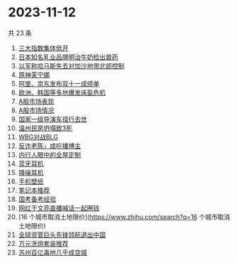 # 2023-11-12

共 23 条

<!-- BEGIN ZHIHUSEARCH -->
<!-- 最后更新时间 Sun Nov 12 2023 13:09:25 GMT+0800 (China Standard Time) -->
1. [三大指数集体低开](https://www.zhihu.com/search?q=三大指数集体低开)
1. [日本知名乳业品牌明治牛奶检出兽药](https://www.zhihu.com/search?q=日本知名乳业品牌明治牛奶检出兽药)
1. [以军称哈马斯失去对加沙地带北部控制](https://www.zhihu.com/search?q=以军称哈马斯失去对加沙地带北部控制)
1. [原神芙宁娜](https://www.zhihu.com/search?q=原神芙宁娜)
1. [阿里、京东发布双十一成绩单](https://www.zhihu.com/search?q=阿里、京东发布双十一成绩单)
1. [欧洲、韩国等多地爆发床虱危机](https://www.zhihu.com/search?q=欧洲、韩国等多地爆发床虱危机)
1. [A股市场表现](https://www.zhihu.com/search?q=A股市场表现)
1. [A股市场情况](https://www.zhihu.com/search?q=A股市场情况)
1. [国家一级导演车径行去世](https://www.zhihu.com/search?q=国家一级导演车径行去世)
1. [温州民房坍塌致3死](https://www.zhihu.com/search?q=温州民房坍塌致3死)
1. [WBG对战BLG](https://www.zhihu.com/search?q=WBG对战BLG)
1. [反诈老陈」成吃播博主](https://www.zhihu.com/search?q=反诈老陈」成吃播博主)
1. [内行人眼中的全屋定制](https://www.zhihu.com/search?q=内行人眼中的全屋定制)
1. [蓝牙耳机](https://www.zhihu.com/search?q=蓝牙耳机)
1. [降噪耳机](https://www.zhihu.com/search?q=降噪耳机)
1. [手机壁纸](https://www.zhihu.com/search?q=手机壁纸)
1. [笔记本推荐](https://www.zhihu.com/search?q=笔记本推荐)
1. [国考备考经验](https://www.zhihu.com/search?q=国考备考经验)
1. [网红于文亮直播喊话一起圈钱](https://www.zhihu.com/search?q=网红于文亮直播喊话一起圈钱)
1. [16 个城市取消土地限价](https://www.zhihu.com/search?q=16 个城市取消土地限价)
1. [全球资管巨头先锋领航退出中国](https://www.zhihu.com/search?q=全球资管巨头先锋领航退出中国)
1. [万元洗烘套装推荐](https://www.zhihu.com/search?q=万元洗烘套装推荐)
1. [苏州百亿毒地几乎成空城](https://www.zhihu.com/search?q=苏州百亿毒地几乎成空城)
<!-- END ZHIHUSEARCH -->
